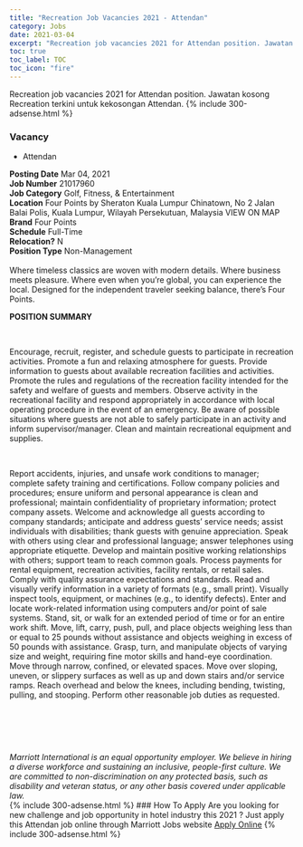 ```yaml
---
title: "Recreation Job Vacancies 2021 - Attendan" 
category: Jobs 
date: 2021-03-04 
excerpt: "Recreation job vacancies 2021 for Attendan position. Jawatan kosong Recreation terkini untuk kekosongan Attendan." 
toc: true 
toc_label: TOC 
toc_icon: "fire" 
--- 
```


Recreation job vacancies 2021 for Attendan position. Jawatan kosong Recreation terkini untuk kekosongan Attendan. 
{% include 300-adsense.html %} 
### Vacancy 
- Attendan 
<div><div><b>Posting Date</b> Mar 04, 2021<br><b>Job Number</b> 21017960<br><b>Job Category</b> Golf, Fitness, &amp; Entertainment<br><b>Location</b> Four Points by Sheraton Kuala Lumpur Chinatown, No 2 Jalan Balai Polis, Kuala Lumpur, Wilayah Persekutuan, Malaysia VIEW ON MAP<br><b>Brand</b> Four Points<br><b>Schedule</b> Full-Time<br><b>Relocation?</b> N<br><b>Position Type</b> Non-Management<br><br>Where timeless classics are woven with modern details. Where business meets pleasure. Where even when you&#8217;re global, you can experience the local. Designed for the independent traveler seeking balance, there&#8217;s Four Points.<br></div><div> <p><strong>POSITION SUMMARY</strong></p> <p>&#160;</p> <p>Encourage, recruit, register, and schedule guests to participate in recreation activities. Promote a fun and relaxing atmosphere for guests. Provide information to guests about available recreation facilities and activities. Promote the rules and regulations of the recreation facility intended for the safety and welfare of guests and members. Observe activity in the recreational facility and respond appropriately in accordance with local operating procedure in the event of an emergency. Be aware of possible situations where guests are not able to safely participate in an activity and inform supervisor/manager. Clean and maintain recreational equipment and supplies.</p> <p>&#160;</p> <p>Report accidents, injuries, and unsafe work conditions to manager; complete safety training and certifications. Follow company policies and procedures; ensure uniform and personal appearance is clean and professional; maintain confidentiality of proprietary information; protect company assets. Welcome and acknowledge all guests according to company standards; anticipate and address guests&#8217; service needs; assist individuals with disabilities; thank guests with genuine appreciation. Speak with others using clear and professional language; answer telephones using appropriate etiquette. Develop and maintain positive working relationships with others; support team to reach common goals. Process payments for rental equipment, recreation activities, facility rentals, or retail sales. Comply with quality assurance expectations and standards. Read and visually verify information in a variety of formats (e.g., small print). Visually inspect tools, equipment, or machines (e.g., to identify defects). Enter and locate work-related information using computers and/or point of sale systems. Stand, sit, or walk for an extended period of time or for an entire work shift. Move, lift, carry, push, pull, and place objects weighing less than or equal to 25 pounds without assistance and objects weighing in excess of 50 pounds with assistance. Grasp, turn, and manipulate objects of varying size and weight, requiring fine motor skills and hand-eye coordination. Move through narrow, confined, or elevated spaces. Move over sloping, uneven, or slippery surfaces as well as up and down stairs and/or service ramps. Reach overhead and below the knees, including bending, twisting, pulling, and stooping. Perform other reasonable job duties as requested.</p> <p>&#160;</p> <p>&#160;</p> </div> <div> &#160;</div> <em>Marriott International is an equal opportunity employer.&#160;We believe in hiring a diverse workforce and sustaining an inclusive, people-first culture.&#160;We are committed to non-discrimination on&#160;any&#160;protected&#160;basis, such as disability and veteran status, or any other basis covered under applicable law.</em><br></div> 
{% include 300-adsense.html %} 
### How To Apply 
Are you looking for new challenge and job opportunity in hotel industry this 2021 ?
Just apply this Attendan job online through Marriott Jobs website 
<a href="https://jobs.marriott.com/marriott/jobs/21017960?lang=en-us" class="btn btn--info" target="_blank" rel="nofollow noopenner">Apply Online</a> 
{% include 300-adsense.html %} 